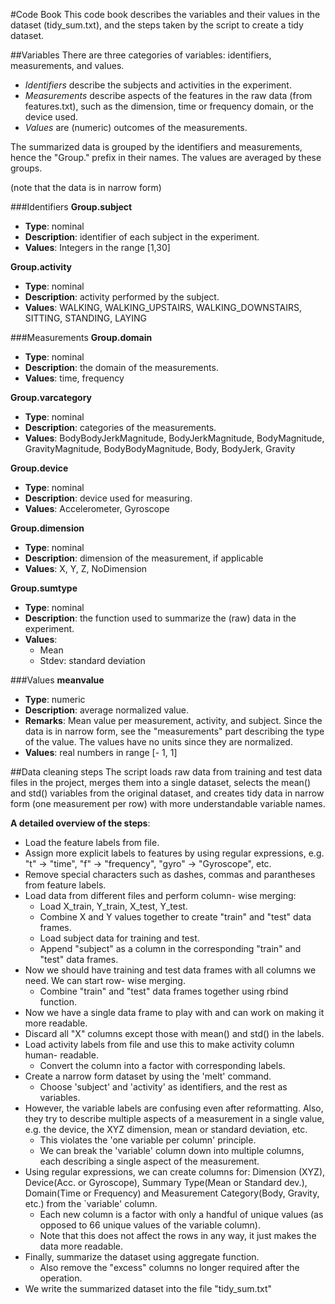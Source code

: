 #Code Book
This code book describes the variables and their values in the dataset (tidy_sum.txt), and the steps taken by the script to create a tidy dataset.

##Variables
There are three categories of variables: identifiers, measurements, and values. 
- *Identifiers* describe the subjects and activities in the experiment. 
- *Measurements* describe aspects of the features in the raw data (from features.txt), such as the dimension, time or frequency domain, or the device used. 
- *Values* are (numeric) outcomes of the measurements.

The summarized data is grouped by the identifiers and measurements, hence the "Group." prefix in their names. The values are averaged by these groups.

(note that the data is in narrow form)


###Identifiers
**Group.subject**
- **Type**: nominal
- **Description**: identifier of each subject in the experiment.
- **Values**: Integers in the range [1,30]

**Group.activity**
- **Type**: nominal
- **Description**: activity performed by the subject.
- **Values**: WALKING, WALKING_UPSTAIRS, WALKING_DOWNSTAIRS, SITTING, STANDING, LAYING

###Measurements
**Group.domain**
- **Type**: nominal
- **Description**: the domain of the measurements.
- **Values**: time, frequency

**Group.varcategory**
- **Type**: nominal
- **Description**: categories of the measurements.
- **Values**: BodyBodyJerkMagnitude, BodyJerkMagnitude, BodyMagnitude, GravityMagnitude, BodyBodyMagnitude, Body, BodyJerk, Gravity  

**Group.device**
- **Type**: nominal
- **Description**: device used for measuring.
- **Values**: Accelerometer, Gyroscope

**Group.dimension**
- **Type**: nominal
- **Description**: dimension of the measurement, if applicable
- **Values**: X, Y, Z, NoDimension

**Group.sumtype**
- **Type**: nominal
- **Description**: the function used to summarize the (raw) data in the experiment.
- **Values**: 
  - Mean
  - Stdev: standard deviation
 
###Values
**meanvalue**
- **Type**: numeric
- **Description**: average normalized value.
- **Remarks**: Mean value per measurement, activity, and subject. Since the data is in narrow form, see the "measurements" part describing the type of the value. The values have no units since they are normalized.
- **Values**: real numbers in range [- 1, 1]


##Data cleaning steps
The script loads raw data from training and test data files in the project, merges them into a single dataset, selects the mean() and std() variables from the original dataset, and creates tidy data in narrow form (one measurement per row) with more understandable variable names.

**A detailed overview of the steps**:
- Load the feature labels from file.
- Assign more explicit labels to features by using regular expressions, e.g. "t" -> "time", "f" -> "frequency", "gyro" -> "Gyroscope", etc.
- Remove special characters such as dashes, commas and parantheses from feature labels.
- Load data from different files and perform column- wise merging:
  - Load X_train, Y_train, X_test, Y_test. 
  - Combine X and Y values together to create "train" and "test" data frames.
  - Load subject data for training and test.
  - Append "subject" as a column in the corresponding "train" and "test" data frames.
- Now we should have training and test data frames with all columns we need. We can start row- wise merging.
  - Combine "train" and "test" data frames together using rbind function.
- Now we have a single data frame to play with and can work on making it more readable.
- Discard all "X" columns except those with mean() and std() in the labels.
- Load activity labels from file and use this to make activity column human- readable.
  - Convert the column into a factor with corresponding labels.
- Create a narrow form dataset by using the 'melt' command.
  - Choose 'subject' and 'activity' as identifiers, and the rest as variables.
- However, the variable labels are confusing even after reformatting. Also, they try to describe multiple aspects of a measurement in a single value, e.g. the device, the XYZ dimension, mean or standard deviation, etc.
  - This violates the 'one variable per column' principle.
  - We can break the 'variable' column down into multiple columns, each describing a single aspect of the measurement.
- Using regular expressions, we can create columns for: Dimension (XYZ), Device(Acc. or Gyroscope), Summary Type(Mean or Standard dev.), Domain(Time or Frequency) and Measurement Category(Body, Gravity, etc.) from the `variable' column.
  - Each new column is a factor with only a handful of unique values (as opposed to 66 unique values of the variable column).
  - Note that this does not affect the rows in any way, it just makes the data more readable.
- Finally, summarize the dataset using aggregate function.
  - Also remove the "excess" columns no longer required after the operation.
- We write the summarized dataset into the file "tidy_sum.txt"

